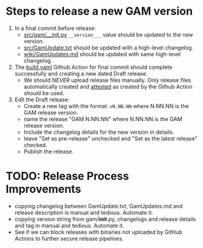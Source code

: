 # Steps to release a new GAM version
1. In a final commit before release:
    - [src/gam/__init.py](https://github.com/GAM-team/GAM/blob/main/src/gam/__init__.py) `__version___` value should be updated to the new version.
    - [src/GamUpdate.txt](https://github.com/GAM-team/GAM/blob/main/src/GamUpdate.txt) should be updated with a high-level changelog.
    - [wiki/GamUpdates.md](https://github.com/GAM-team/GAM/blob/main/wiki/GamUpdates.md) should be updated with same high-level changelog.
2. The [build.yaml](https://github.com/GAM-team/GAM/blob/main/.github/workflows/build.yml) Github Action for final commit should complete successfully and creating a new dated Draft release.
    - We should *NEVER* upload release files manually. Only release files automatically created and [attested](https://github.com/GAM-team/GAM/wiki/Verifying-a-GAM7-Build-is-Legitimate-and-Official#github-attestation-linuxmacoswindows) as created by the Github Action should be used.
3. Edit the Draft release:
    - Create a new tag with the format: `vN.NN.NN` where N.NN.NN is the GAM release version.
    - name the release "GAM N.NN.NN" where N.NN.NN is the GAM release version.
    - Include the changelog details for the new version in details.
    - leave "Set as pre-release" unchecked and "Set as the latest release" checked.
    - Publish the release.

# TODO: Release Process Improvements
- copying changelog between GamUpdate.txt, GamUpdates.md and release description is manual and tedious. Automate it.
- copying version string from gam/__init__.py, changelogs and release details and tag in manual and tedious. Automate it.
- See if we can block releases with binaries not uploaded by GitHub Actions to further secure release pipelines.

